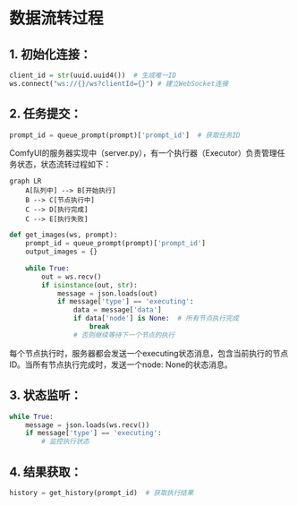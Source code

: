 # 数据流转过程
## 1. 初始化连接：
```python
client_id = str(uuid.uuid4())  # 生成唯一ID
ws.connect("ws://{}/ws?clientId={}") # 建立WebSocket连接
```
## 2. 任务提交：
```python
prompt_id = queue_prompt(prompt)['prompt_id']  # 获取任务ID
```

ComfyUI的服务器实现中（server.py），有一个执行器（Executor）负责管理任务状态，状态流转过程如下：
```mermaid
graph LR
    A[队列中] --> B[开始执行]
    B --> C[节点执行中]
    C --> D[执行完成]
    C --> E[执行失败]
```

```python
def get_images(ws, prompt):
    prompt_id = queue_prompt(prompt)['prompt_id']
    output_images = {}
    
    while True:
        out = ws.recv()
        if isinstance(out, str):
            message = json.loads(out)
            if message['type'] == 'executing':
                data = message['data']
                if data['node'] is None:  # 所有节点执行完成
                    break
                # 否则继续等待下一个节点的执行
```
每个节点执行时，服务器都会发送一个executing状态消息，包含当前执行的节点ID。当所有节点执行完成时，发送一个node: None的状态消息。

## 3. 状态监听：
```python
while True:
    message = json.loads(ws.recv())
    if message['type'] == 'executing':
        # 监控执行状态
```
## 4. 结果获取：
```python
history = get_history(prompt_id)  # 获取执行结果
```
